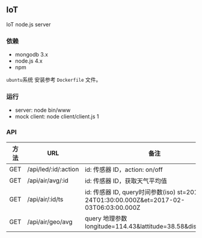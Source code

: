 ## IoT
IoT node.js server

### 依赖
* mongodb 3.x
* node.js 4.x
* npm

`ubuntu`系统 安装参考 `Dockerfile` 文件。



### 运行
* server: node bin/www
* mock client: node client/client.js 1


### API

| 方法 |   URL               | 备注 |
| ----| ---------------------| ---------------------------- |
| GET | /api/led/:id/:action | id: 传感器 ID，action: on/off |
| GET | /api/air/avg/:id     | id: 传感器 ID，获取天气平均值   |
| GET | /api/air/:id/ts      | id: 传感器 ID, query时间参数(iso) st=2017-01-24T01:30:00.000Z&et=2017-02-03T06:03:00.000Z |
| GET | /api/air/geo/avg     | query 地理参数 longitude=114.43&lattitude=38.58&distance=10 |

